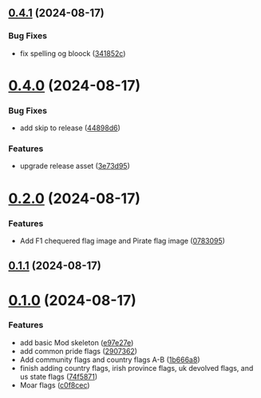 ## [0.4.1](https://github.com/eimi-codes/Bratacha-MCNF/compare/v0.4.0...v0.4.1) (2024-08-17)


### Bug Fixes

* fix spelling og bloock ([341852c](https://github.com/eimi-codes/Bratacha-MCNF/commit/341852c171cfc22ea6e31b24b4766956a79421c3))



# [0.4.0](https://github.com/eimi-codes/Bratacha-MCNF/compare/v0.2.0...v0.4.0) (2024-08-17)


### Bug Fixes

* add skip to release ([44898d6](https://github.com/eimi-codes/Bratacha-MCNF/commit/44898d611795394b9a399a815c26cf7f5373fde0))


### Features

* upgrade release asset ([3e73d95](https://github.com/eimi-codes/Bratacha-MCNF/commit/3e73d951917f6707bbc12f689313f590d356d0ca))



# [0.2.0](https://github.com/eimi-codes/Bratacha-MCNF/compare/v0.1.1...v0.2.0) (2024-08-17)


### Features

* Add F1 chequered flag image and Pirate flag image ([0783095](https://github.com/eimi-codes/Bratacha-MCNF/commit/0783095c4be45ad2514680037b8cb632f36271b7))



## [0.1.1](https://github.com/eimi-codes/Bratacha-MCNF/compare/v0.1.0...v0.1.1) (2024-08-17)



# [0.1.0](https://github.com/eimi-codes/Bratacha-MCNF/compare/1b666a82ec6503431c31184f7561db4757a470e1...v0.1.0) (2024-08-17)


### Features

* add basic Mod skeleton ([e97e27e](https://github.com/eimi-codes/Bratacha-MCNF/commit/e97e27eebdf85a8bfbdb4a8957eeeeb6414abb62))
* add common pride flags ([2907362](https://github.com/eimi-codes/Bratacha-MCNF/commit/29073620748fcfff32bd9294b9ca8106d706de4e))
* Add community flags and country flags A-B ([1b666a8](https://github.com/eimi-codes/Bratacha-MCNF/commit/1b666a82ec6503431c31184f7561db4757a470e1))
* finish adding country flags, irish province flags, uk devolved flags, and us state flags ([74f5871](https://github.com/eimi-codes/Bratacha-MCNF/commit/74f5871d123586e5f362aeb4151f2b3d71049439))
* Moar flags ([c0f8cec](https://github.com/eimi-codes/Bratacha-MCNF/commit/c0f8cece2831f49fd34013d85a0d209876a0929c))



